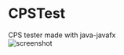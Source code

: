 # CPSTest
CPS tester made with java-javafx <br>
![screenshot](https://user-images.githubusercontent.com/61402409/96989870-96ed3280-1526-11eb-8630-dba3376c90dc.png)
